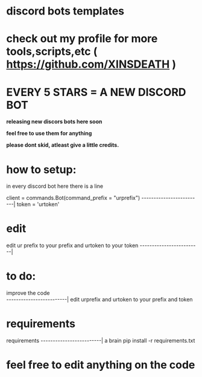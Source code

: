 

# discord bots templates 
# check out my profile for more tools,scripts,etc ( https://github.com/XINSDEATH )

# EVERY 5 STARS = A NEW DISCORD BOT

**releasing new discors bots here soon**

**feel free to use them for anything**

**please dont skid, atleast give a little credits.**



# how to setup:

in every discord bot here there is a line

client = commands.Bot(command_prefix = "urprefix")
-------------------------|
token = 'urtoken'


# edit


edit ur prefix to your prefix and urtoken to your token
-------------------------| 

# to do:

improve the code  
-------------------------|
edit urprefix and urtoken to your prefix and token

# requirements 

requirements
-------------------------|
a brain
pip install -r requirements.txt



# feel free to edit anything on the code



